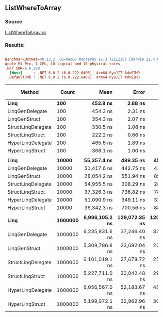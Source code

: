 ﻿## ListWhereToArray

### Source
[ListWhereToArray.cs](../../LinqGen.Benchmarks/Cases/ListWhereToArray.cs)

### Results:
``` ini

BenchmarkDotNet=v0.13.2, OS=macOS Monterey 12.3 (21E230) [Darwin 21.4.0]
Apple M1 Pro, 1 CPU, 10 logical and 10 physical cores
.NET SDK=6.0.200
  [Host]     : .NET 6.0.2 (6.0.222.6406), Arm64 RyuJIT AdvSIMD
  DefaultJob : .NET 6.0.2 (6.0.222.6406), Arm64 RyuJIT AdvSIMD


```
|             Method |   Count |           Mean |         Error |        StdDev | Ratio | RatioSD |     Gen0 |     Gen1 |     Gen2 | Allocated | Alloc Ratio |
|------------------- |-------- |---------------:|--------------:|--------------:|------:|--------:|---------:|---------:|---------:|----------:|------------:|
|               **Linq** |     **100** |       **452.8 ns** |       **2.88 ns** |       **2.55 ns** |  **1.00** |    **0.00** |   **0.3633** |        **-** |        **-** |     **760 B** |        **1.00** |
|    LinqGenDelegate |     100 |       454.3 ns |       2.31 ns |       2.16 ns |  1.00 |    0.01 |   0.1144 |        - |        - |     240 B |        0.32 |
|      LinqGenStruct |     100 |       354.3 ns |       2.07 ns |       1.93 ns |  0.78 |    0.01 |   0.1144 |        - |        - |     240 B |        0.32 |
| StructLinqDelegate |     100 |       330.5 ns |       1.08 ns |       1.01 ns |  0.73 |    0.00 |   0.1450 |        - |        - |     304 B |        0.40 |
|   StructLinqStruct |     100 |       222.2 ns |       0.66 ns |       0.59 ns |  0.49 |    0.00 |   0.1147 |        - |        - |     240 B |        0.32 |
|  HyperLinqDelegate |     100 |       465.6 ns |       1.89 ns |       1.58 ns |  1.03 |    0.01 |   0.1144 |        - |        - |     240 B |        0.32 |
|    HyperLinqStruct |     100 |       368.1 ns |       1.00 ns |       0.93 ns |  0.81 |    0.01 |   0.1144 |        - |        - |     240 B |        0.32 |
|                    |         |                |               |               |       |         |          |          |          |           |             |
|               **Linq** |   **10000** |    **55,357.4 ns** |     **489.35 ns** |     **457.74 ns** |  **1.00** |    **0.00** |  **25.6348** |        **-** |        **-** |   **53600 B** |        **1.00** |
|    LinqGenDelegate |   10000 |    51,417.6 ns |     442.75 ns |     414.15 ns |  0.93 |    0.01 |   9.5825 |        - |        - |   20160 B |        0.38 |
|      LinqGenStruct |   10000 |    28,054.2 ns |     551.94 ns |     891.28 ns |  0.52 |    0.01 |   9.6130 |        - |        - |   20160 B |        0.38 |
| StructLinqDelegate |   10000 |    54,955.5 ns |     308.29 ns |     288.38 ns |  0.99 |    0.01 |   9.5825 |        - |        - |   20224 B |        0.38 |
|   StructLinqStruct |   10000 |    37,326.3 ns |     736.82 ns |     788.39 ns |  0.67 |    0.02 |   9.5215 |        - |        - |   20160 B |        0.38 |
|  HyperLinqDelegate |   10000 |    51,090.9 ns |     349.11 ns |     326.56 ns |  0.92 |    0.01 |   9.5215 |        - |        - |   20160 B |        0.38 |
|    HyperLinqStruct |   10000 |    36,342.3 ns |     700.56 ns |     885.98 ns |  0.66 |    0.02 |   9.5215 |        - |        - |   20160 B |        0.38 |
|                    |         |                |               |               |       |         |          |          |          |           |             |
|               **Linq** | **1000000** | **6,996,105.2 ns** | **129,072.35 ns** | **120,734.35 ns** |  **1.00** |    **0.00** | **429.6875** | **375.0000** | **367.1875** | **4099853 B** |        **1.00** |
|    LinqGenDelegate | 1000000 | 6,235,831.6 ns |  37,246.40 ns |  33,017.96 ns |  0.89 |    0.02 | 148.4375 | 148.4375 | 148.4375 | 2001006 B |        0.49 |
|      LinqGenStruct | 1000000 | 5,309,786.8 ns |  23,692.04 ns |  22,161.55 ns |  0.76 |    0.01 | 148.4375 | 148.4375 | 148.4375 | 2001005 B |        0.49 |
| StructLinqDelegate | 1000000 | 6,101,019.1 ns |  27,678.72 ns |  25,890.69 ns |  0.87 |    0.01 |  78.1250 |  78.1250 |  78.1250 | 2001307 B |        0.49 |
|   StructLinqStruct | 1000000 | 5,227,711.0 ns |  33,042.48 ns |  29,291.30 ns |  0.75 |    0.01 | 148.4375 | 148.4375 | 148.4375 | 2001058 B |        0.49 |
|  HyperLinqDelegate | 1000000 | 6,056,567.0 ns |  52,183.67 ns |  48,812.63 ns |  0.87 |    0.02 | 171.8750 | 171.8750 | 171.8750 | 2001141 B |        0.49 |
|    HyperLinqStruct | 1000000 | 5,199,972.1 ns |  32,962.96 ns |  30,833.57 ns |  0.74 |    0.01 | 187.5000 | 187.5000 | 187.5000 | 2001162 B |        0.49 |
